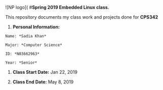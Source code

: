 ![NP logo](
#**Spring 2019 Embedded Linux class.** 

This repository documents my class work and projects done for **CPS342**

   1. **Personal Information:**
	
	Name: *Sadia Khan*
	
	Major: *Computer Science*
	
	ID: *N03662963*
	
	Year: *Senior*

   1. **Class Start Date:** Jan 22, 2019
  
   3. **Class End Date:** May 8, 2019

